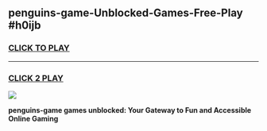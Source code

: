 
## penguins-game-Unblocked-Games-Free-Play #h0ijb
<h3>
<a href="https://us.freeplayer.one?title=penguins-game&ref=9M">CLICK TO PLAY</a></h3>
<hr>

<h3>
<a href="https://us.freeplayer.one?title=penguins-game&ref=9M">CLICK 2 PLAY</a>
  
</h3>

<a href="https://us.freeplayer.one?title=penguins-game&ref=9M"><img src="https://clearcache.store/games.png"></a>


**penguins-game games unblocked: Your Gateway to Fun and Accessible Online Gaming**
